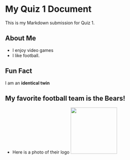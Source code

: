 # My Quiz 1 Document  
This is my Markdown submission for Quiz 1.  

## About Me  
- I enjoy video games
- I like football.  

## Fun Fact  
I am an **identical twin** 

## My favorite football team is the Bears! 
- Here is a photo of their logo
  <img src='https://en.wikipedia.org/wiki/Chicago_Bears#/media/File:Chicago_Bears_logo_primary.svg' width='150'>
  
